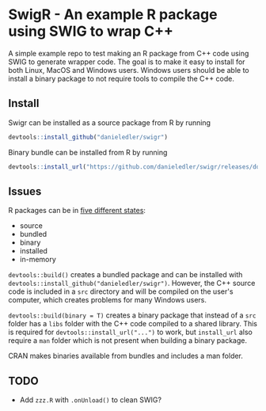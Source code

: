 # SwigR - An example R package using SWIG to wrap C++

A simple example repo to test making an R package
from C++ code using SWIG to generate wrapper code. The goal is
to make it easy to install for both Linux, MacOS and Windows
users. Windows users should be able to install a binary package
to not require tools to compile the C++ code.

## Install

Swigr can be installed as a source package from R by running

```R
devtools::install_github("danieledler/swigr")
```

Binary bundle can be installed from R by running

```R
devtools::install_url("https://github.com/danieledler/swigr/releases/download/v0.0.1/swigr_0.0.1b.tgz")
```

## Issues

R packages can be in [five different states](https://r-pkgs.org/package-structure-state.html):
* source
* bundled
* binary
* installed
* in-memory

`devtools::build()` creates a bundled package and can be installed with `devtools::install_github("danieledler/swigr")`. However, the C++ source code is included in a `src` directory and will be compiled on the user's computer, which creates problems for many Windows users.

`devtools::build(binary = T)` creates a binary package that instead of a `src` folder has a `libs` folder with the C++ code compiled to a shared library. This is required for `devtools::install_url("...")` to work, but `install_url` also require a `man` folder which is not present when building a binary package.

CRAN makes binaries available from bundles and includes a man folder.
## TODO

* Add `zzz.R` with `.onUnload()` to clean SWIG?